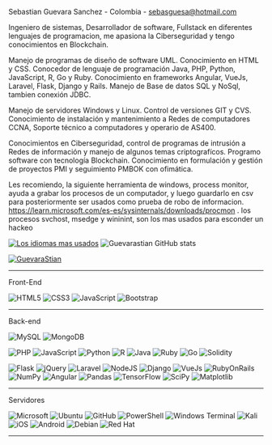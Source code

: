 Sebastian Guevara Sanchez - Colombia - sebasguesa@hotmail.com


Ingeniero de sistemas, Desarrollador de software, Fullstack en diferentes lenguajes de programacion, me apasiona la Ciberseguridad y tengo conocimientos en Blockchain.


Manejo de programas de diseño de software UML. Conocimiento en HTML y CSS.
Conocedor de lenguaje de programación Java, PHP, Python, JavaScript, R, Go y Ruby.
Conocimiento en frameworks Angular, VueJs, Laravel, Flask, Django y Rails. 
Manejo de Base de datos SQL y NoSql, tambien conexión JDBC.


Manejo de servidores Windows y Linux. Control de versiones GIT y CVS.
Conocimiento de instalación y mantenimiento a Redes de computadores CCNA, Soporte técnico a computadores y operario de AS400.


Conocimientos en Ciberseguridad, control de programas de intrusión a Redes de información y manejo de algunos temas criptografícos.
Programo software con tecnología Blockchain. Conocimiento en formulación y gestión de proyectos PMI y seguimiento PMBOK con ofimática. 

Les recomiendo, la siguiente herramienta de windows, process monitor, ayuda a grabar los procesos de un computador, y luego guardarlo en csv para posteriormente ser usados como prueba de robo de informacion. https://learn.microsoft.com/es-es/sysinternals/downloads/procmon . los procesos svchost, msedge y wininint, son los mas usados para esconder un hackeo



[![Los idiomas mas usados](https://github-readme-stats.vercel.app/api/top-langs/?username=guevaraStian&layout=compact&theme=dark)](https://github.com/guevaraStian)
![Guevarastian GitHub stats](https://github-readme-stats.vercel.app/api?username=guevaraStian&show_icons=true&theme=radical)

[![GuevaraStian](https://github-readme-activity-graph.vercel.app/graph?username=guevaraStian&theme=react-dark)](https://github.com/ashutosh00710/github-readme-activity-graph)




------------ 
Front-End


![HTML5](https://img.shields.io/badge/html5-%23E34F26.svg?style=for-the-badge&logo=html5&logoColor=white) ![CSS3](https://img.shields.io/badge/css3-%231572B6.svg?style=for-the-badge&logo=css3&logoColor=white) ![JavaScript](https://img.shields.io/badge/javascript-%23323330.svg?style=for-the-badge&logo=javascript&logoColor=%23F7DF1E) ![Bootstrap](https://img.shields.io/badge/bootstrap-%238511FA.svg?style=for-the-badge&logo=bootstrap&logoColor=white) 

------------ 
Back-end 


![MySQL](https://img.shields.io/badge/mysql-4479A1.svg?style=for-the-badge&logo=mysql&logoColor=white) ![MongoDB](https://img.shields.io/badge/MongoDB-%234ea94b.svg?style=for-the-badge&logo=mongodb&logoColor=white) 


![PHP](https://img.shields.io/badge/php-%23777BB4.svg?style=for-the-badge&logo=php&logoColor=white) ![JavaScript](https://img.shields.io/badge/javascript-%23323330.svg?style=for-the-badge&logo=javascript&logoColor=%23F7DF1E) ![Python](https://img.shields.io/badge/python-3670A0?style=for-the-badge&logo=python&logoColor=ffdd54) ![R](https://img.shields.io/badge/r-%23276DC3.svg?style=for-the-badge&logo=r&logoColor=white) ![Java](https://img.shields.io/badge/java-%23ED8B00.svg?style=for-the-badge&logo=openjdk&logoColor=white)
![Ruby](https://img.shields.io/badge/Ruby-CC342D?logo=Ruby&logoColor=white) ![Go](https://img.shields.io/badge/Go-00ADD8?logo=Go&logoColor=white&style=for-the-badge) ![Solidity](https://img.shields.io/badge/Solidity-363636?style=for-the-badge&logo=solidity&logoColor=white)



![Flask](https://img.shields.io/badge/flask-%23000.svg?style=for-the-badge&logo=flask&logoColor=white) ![jQuery](https://img.shields.io/badge/jquery-%230769AD.svg?style=for-the-badge&logo=jquery&logoColor=white) ![Laravel](https://img.shields.io/badge/laravel-%23FF2D20.svg?style=for-the-badge&logo=laravel&logoColor=white) ![NodeJS](https://img.shields.io/badge/node.js-6DA55F?style=for-the-badge&logo=node.js&logoColor=white) ![Django](https://img.shields.io/badge/django-%23092E20.svg?style=for-the-badge&logo=django&logoColor=white) ![VueJs](https://img.shields.io/badge/Vue.js-35495E?style=for-the-badge&logo=vuedotjs&logoColor=4FC08D) ![RubyOnRails](https://img.shields.io/badge/Ruby_on_Rails-CC0000?logo=ruby-on-rails&logoColor=White) ![NumPy](https://img.shields.io/badge/numpy-%23013243.svg?style=for-the-badge&logo=numpy&logoColor=white) ![Angular](https://img.shields.io/badge/angular-%23DD0031.svg?style=for-the-badge&logo=angular&logoColor=white) ![Pandas](https://img.shields.io/badge/pandas-%23150458.svg?style=for-the-badge&logo=pandas&logoColor=white) ![TensorFlow](https://img.shields.io/badge/TensorFlow-%23FF6F00.svg?style=for-the-badge&logo=TensorFlow&logoColor=white) ![SciPy](https://img.shields.io/badge/SciPy-%230C55A5.svg?style=for-the-badge&logo=scipy&logoColor=%white)  ![Matplotlib](https://img.shields.io/badge/Matplotlib-%23ffffff.svg?style=for-the-badge&logo=Matplotlib&logoColor=black) 

---------------------
 
Servidores


![Microsoft](https://img.shields.io/badge/Microsoft-0078D4?style=for-the-badge&logo=microsoft&logoColor=white) ![Ubuntu](https://img.shields.io/badge/Ubuntu-E95420?style=for-the-badge&logo=ubuntu&logoColor=white) ![GitHub](https://img.shields.io/badge/github-%23121011.svg?style=for-the-badge&logo=github&logoColor=white) ![PowerShell](https://img.shields.io/badge/PowerShell-%235391FE.svg?style=for-the-badge&logo=powershell&logoColor=white) ![Windows Terminal](https://img.shields.io/badge/Windows%20Terminal-%234D4D4D.svg?style=for-the-badge&logo=windows-terminal&logoColor=white) ![Kali](https://img.shields.io/badge/Kali-268BEE?style=for-the-badge&logo=kalilinux&logoColor=white) ![iOS](https://img.shields.io/badge/iOS-000000?style=for-the-badge&logo=ios&logoColor=white)  ![Android](https://img.shields.io/badge/Android-3DDC84?style=for-the-badge&logo=android&logoColor=white) ![Debian](https://img.shields.io/badge/Debian-D70A53?style=for-the-badge&logo=debian&logoColor=white) ![Red Hat](https://img.shields.io/badge/Red%20Hat-EE0000?style=for-the-badge&logo=redhat&logoColor=white) 

-----------------------








  

